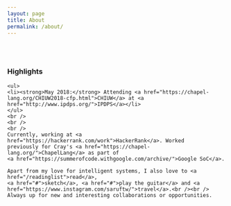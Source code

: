 ```yaml
---
layout: page
title: About
permalink: /about/
---
```


<p align="center">
<script src="https://embed.runkit.com"></script>
<div id="my-element"></div>
<script>var notebook = RunKit.createNotebook({
		// the parent element for the new notebook
		element: document.getElementById("my-element"),
		// specify the source of the notebook
		source: "// Contact Information Available Here\nvar contactInfo = \"https://api.myjson.com/bins/15cq43\";\nawait require(\"async-get-json\")(contactInfo);"
})</script>
	<br />
	<br />
	<h3>Highlights</h3>

	<ul>
	<li><strong>May 2018:</strong> Attending <a href="https://chapel-lang.org/CHIUW2018-cfp.html">CHIUW</a> at <a href="http://www.ipdps.org/">IPDPS</a></li>
	</ul>
	<br />
	<br />
	<br />
	Currently, working at <a href="https://hackerrank.com/work">HackerRank</a>. Worked
	previously for Cray's <a href="https://chapel-lang.org/">ChapelLang</a> as part of
	<a href="https://summerofcode.withgoogle.com/archive/">Google SoC</a>.

	Apart from my love for intelligent systems, I also love to <a href="/readinglist">read</a>,
	<a href="#">sketch</a>, <a href="#">play the guitar</a> and <a href="https://www.instagram.com/saruftw/">travel</a>.<br /><br />
	Always up for new and interesting collaborations or opportunities.
</p>
